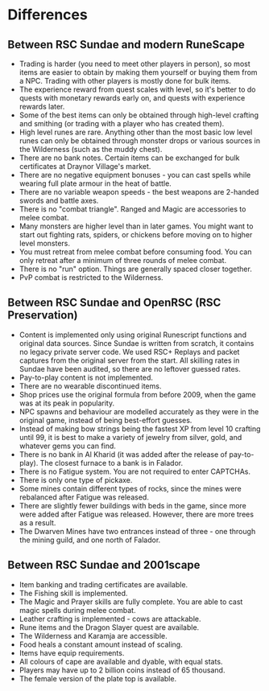Differences
===========

Between RSC Sundae and modern RuneScape
---------------------------------------

* Trading is harder (you need to meet other players in person), so
  most items are easier to obtain by making them yourself or buying them
  from a NPC. Trading with other players is mostly done for bulk items.
* The experience reward from quest scales with level, so
  it's better to do quests with monetary rewards early on, and
  quests with experience rewards later.
* Some of the best items can only be obtained through high-level crafting
  and smithing (or trading with a player who has created them).
* High level runes are rare.  Anything other than the most basic low level
  runes can only be obtained through monster drops or various sources in 
  the Wilderness (such as the muddy chest).
* There are no bank notes.  Certain items can be exchanged for bulk
  certificates at Draynor Village's market.
* There are no negative equipment bonuses - you can cast spells while
  wearing full plate armour in the heat of battle.
* There are no variable weapon speeds - the best weapons are 2-handed
  swords and battle axes.
* There is no "combat triangle". Ranged and Magic are accessories to
  melee combat.
* Many monsters are higher level than in later games. You might
  want to start out fighting rats, spiders, or chickens before moving
  on to higher level monsters.
* You must retreat from melee combat before consuming food.  You can
  only retreat after a minimum of three rounds of melee combat.
* There is no "run" option. Things are generally spaced closer together.
* PvP combat is restricted to the Wilderness.


Between RSC Sundae and OpenRSC (RSC Preservation)
-------------------------------------------------

* Content is implemented only using original Runescript functions
  and original data sources.  Since Sundae is written from scratch,
  it contains no legacy private server code.  We used RSC+ Replays and
  packet captures from the original server from the start. All skilling
  rates in Sundae have been audited, so there are no leftover guessed
  rates.
* Pay-to-play content is not implemented.
* There are no wearable discontinued items.
* Shop prices use the original formula from before 2009, when the game
  was at its peak in popularity.
* NPC spawns and behaviour are modelled accurately as they were in the
  original game, instead of being best-effort guesses.
* Instead of making bow strings being the fastest XP from level 10
  crafting until 99, it is best to make a variety of jewelry from
  silver, gold, and whatever gems you can find.
* There is no bank in Al Kharid (it was added after the release of
  pay-to-play). The closest furnace to a bank is in Falador.
* There is no Fatigue system.  You are not required to enter CAPTCHAs.
* There is only one type of pickaxe.
* Some mines contain different types of rocks, since the mines were
  rebalanced after Fatigue was released.
* There are slightly fewer buildings with beds in the game, since more
  were added after Fatigue was released. However, there are more trees
  as a result.
* The Dwarven Mines have two entrances instead of three -
  one through the mining guild, and one north of Falador.
  

Between RSC Sundae and 2001scape
--------------------------------

* Item banking and trading certificates are available.
* The Fishing skill is implemented.
* The Magic and Prayer skills are fully complete.
  You are able to cast magic spells during melee combat.
* Leather crafting is implemented - cows are attackable.
* Rune items and the Dragon Slayer quest are available.
* The Wilderness and Karamja are accessible.
* Food heals a constant amount instead of scaling.
* Items have equip requirements.
* All colours of cape are available and dyable, with equal stats.
* Players may have up to 2 billion coins instead of 65 thousand.
* The female version of the plate top is available.
